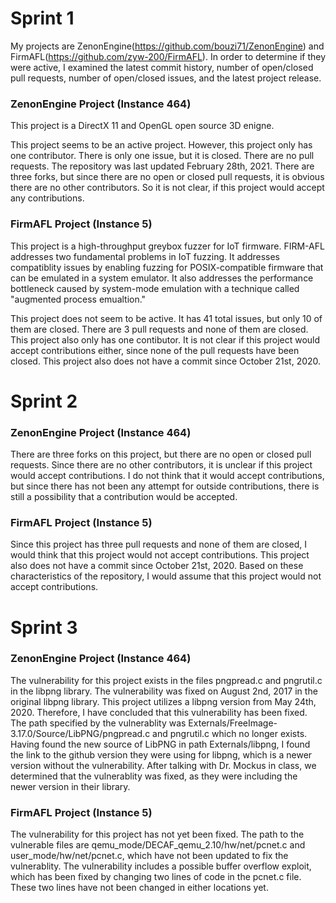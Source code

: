 # Sprint 1
My projects are ZenonEngine(https://github.com/bouzi71/ZenonEngine) and FirmAFL(https://github.com/zyw-200/FirmAFL). In order to determine if they were active, I examined the latest commit history, number of open/closed pull requests, number of open/closed issues, and the latest project release.

### ZenonEngine Project (Instance 464)
This project is a DirectX 11 and OpenGL open source 3D enigne. 

This project seems to be an active project. However, this project only has one contributor. There is only one issue, but it is closed. There are no pull requests. The repository was last updated February 28th, 2021. There are three forks, but since there are no open or closed pull requests, it is obvious there are no other contributors. So it is not clear, if this project would accept any contributions.

### FirmAFL Project (Instance 5)
This project is a high-throughput greybox fuzzer for IoT firmware. FIRM-AFL addresses two fundamental problems in IoT fuzzing. It addresses compatiblity issues by enabling fuzzing for POSIX-compatible firmware that can be emulated in a system emulator. It also addresses the performance bottleneck caused by system-mode emulation with a technique called "augmented process emualtion."

This project does not seem to be active. It has 41 total issues, but only 10 of them are closed. There are 3 pull requests and none of them are closed. This project also only has one contibutor. It is not clear if this project would accept contributions either, since none of the pull requests have been closed. This project also does not have a commit since October 21st, 2020. 

# Sprint 2

### ZenonEngine Project (Instance 464)
There are three forks on this project, but there are no open or closed pull requests. Since there are no other contributors, it is unclear if this project would accept contributions. I do not think that it would accept contributions, but since there has not been any attempt for outside contributions, there is still a possibility that a contribution would be accepted.

### FirmAFL Project (Instance 5)
Since this project has three pull requests and none of them are closed, I would think that this project would not accept contributions. This project also does not have a commit since October 21st, 2020. Based on these characteristics of the repository, I would assume that this project would not accept contributions. 

# Sprint 3

### ZenonEngine Project (Instance 464)
The vulnerability for this project exists in the files pngpread.c and pngrutil.c in the libpng library. The vulnerability was fixed on August 2nd, 2017 in the original libpng library. This project utilizes a libpng version from May 24th, 2020. Therefore, I have concluded that this vulnerability has been fixed. The path specified by the vulnerablity was Externals/FreeImage-3.17.0/Source/LibPNG/pngpread.c and pngrutil.c which no longer exists. Having found the new source of LibPNG in path Externals/libpng, I found the link to the github version they were using for libpng, which is a newer version without the vulnerability. After talking with Dr. Mockus in class, we determined that the vulnerablity was fixed, as they were including the newer version in their library.

### FirmAFL Project (Instance 5)
The vulnerability for this project has not yet been fixed. The path to the vulnerable files are qemu_mode/DECAF_qemu_2.10/hw/net/pcnet.c and user_mode/hw/net/pcnet.c, which have not been updated to fix the vulnerablity. The vulnerability includes a possible buffer overflow exploit, which has been fixed by changing two lines of code in the pcnet.c file. These two lines have not been changed in either locations yet.
